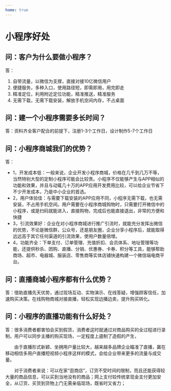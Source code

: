 ```yaml
---
home: true
---
```


# 小程序好处

## 问：客户为什么要做小程序？

答：

1. 自带流量，以微信为支撑，直接对接10亿微信用户
2. 便捷服务，多种入口，使用路径短，即需即用，用完即走
3. 精准定位，利用附近定位功能，精准推送，精准服务
4. 无需下载，无需下载安装，解放手机空间内存，不占桌面

## 问：建一个小程序需要多长时间？

答：资料齐全客户配合的前提下，注册1-3个工作日，设计制作5-7个工作日

## 问：小程序商城我们的优势？

答：

- 1，开发成本低：一般来说，企业开发小程序商城，价格在几千到几万不等，当然特别大型的定制小程序可能会比较贵。小程序不仅能够产生与APP相似的功能和效果，并且与动辄几十万的APP应用开发费用比较，可以给企业节省下不少开发成本，乃是中小企业的首选。
- 2，用户体验佳：与需要下载安装的APP应用不同，小程序无需下载，也无需安装，不占用手机空间。用户需要在小程序商城购物时，只需要打开微信中的小程序，或是扫码就能进入，直接购物，完成后也能直接退出，非常的方便和快捷
- 3，引流效果好：企业在对小程序商城进行推广引流时，就能充分发挥出微信的优势，不论是微信群，公众号，还是朋友圈，企业分享小程序后，就能取得远远高于其它任何渠道的引流效果，使用户数量倍增。
- 4，功能齐全：下单支付、订单管理、充值折扣、会员体系、地址管理等功能，还提供秒杀、团购、直播、分销、优惠券、卡券、积分等工具，能够帮助商场、超市、电器城、服装店、零售商等实体店铺快速构建一个微信端电商平台。

## 问：直播商城小程序都有什么优势？

答：借助直播先天优势，通过现场互动、实物演示、在线答疑，增强顾客信任，加速购买决策。在线购物商城对接直播，轻松实现边播边卖，提升购买转化。

## 问：小程序的直播功能有什么好处？

答：很多消费者都害怕会买到假货，消费者这时就通过对商品购买的全过程进行录制，用户可以同步主播的购买现场，一定程度上遏制了造假的产生，

　　由于直播形式新颖、坐拥用户量比较大，越来越多品牌企业瞄准了直播，赢在移动相信多用户直播短视频小程序这样的模式，会给企业带来更多的流量与成交量。

　　对于消费者来说：可以在家“逛商店”，订货不受时间的限制，而且还能获得较大量的商品信息，可以买到当地没有的商品；网上支付较传统拿现金支付更加安全，从订货、买货到货物上门无需亲临现场，既省时又省力；

